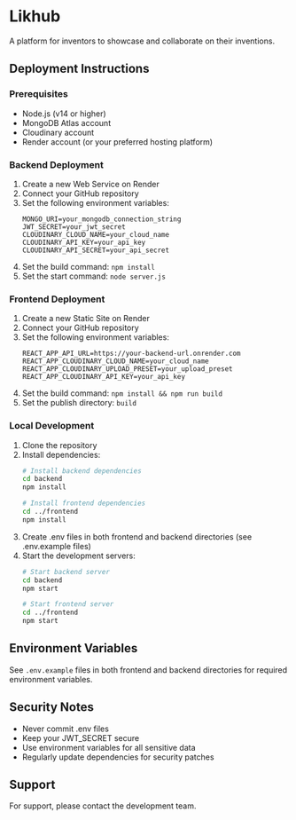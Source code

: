 # Likhub

A platform for inventors to showcase and collaborate on their inventions.

## Deployment Instructions

### Prerequisites
- Node.js (v14 or higher)
- MongoDB Atlas account
- Cloudinary account
- Render account (or your preferred hosting platform)

### Backend Deployment
1. Create a new Web Service on Render
2. Connect your GitHub repository
3. Set the following environment variables:
   ```
   MONGO_URI=your_mongodb_connection_string
   JWT_SECRET=your_jwt_secret
   CLOUDINARY_CLOUD_NAME=your_cloud_name
   CLOUDINARY_API_KEY=your_api_key
   CLOUDINARY_API_SECRET=your_api_secret
   ```
4. Set the build command: `npm install`
5. Set the start command: `node server.js`

### Frontend Deployment
1. Create a new Static Site on Render
2. Connect your GitHub repository
3. Set the following environment variables:
   ```
   REACT_APP_API_URL=https://your-backend-url.onrender.com
   REACT_APP_CLOUDINARY_CLOUD_NAME=your_cloud_name
   REACT_APP_CLOUDINARY_UPLOAD_PRESET=your_upload_preset
   REACT_APP_CLOUDINARY_API_KEY=your_api_key
   ```
4. Set the build command: `npm install && npm run build`
5. Set the publish directory: `build`

### Local Development
1. Clone the repository
2. Install dependencies:
   ```bash
   # Install backend dependencies
   cd backend
   npm install
   
   # Install frontend dependencies
   cd ../frontend
   npm install
   ```
3. Create .env files in both frontend and backend directories (see .env.example files)
4. Start the development servers:
   ```bash
   # Start backend server
   cd backend
   npm start
   
   # Start frontend server
   cd ../frontend
   npm start
   ```

## Environment Variables
See `.env.example` files in both frontend and backend directories for required environment variables.

## Security Notes
- Never commit .env files
- Keep your JWT_SECRET secure
- Use environment variables for all sensitive data
- Regularly update dependencies for security patches

## Support
For support, please contact the development team. 